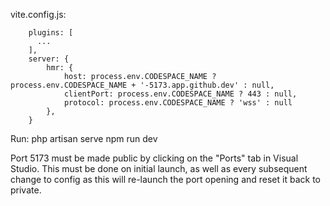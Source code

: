 vite.config.js:
```
    plugins: [
      ...
    ],
    server: {
        hmr: {
            host: process.env.CODESPACE_NAME ? process.env.CODESPACE_NAME + '-5173.app.github.dev' : null,
            clientPort: process.env.CODESPACE_NAME ? 443 : null,
            protocol: process.env.CODESPACE_NAME ? 'wss' : null
        },
    }
```

Run:
php artisan serve
npm run dev

Port 5173 must be made public by clicking on the "Ports" tab in Visual Studio. This must be done on initial launch, as well as every subsequent change to config as this will re-launch the port opening and reset it back to private.
